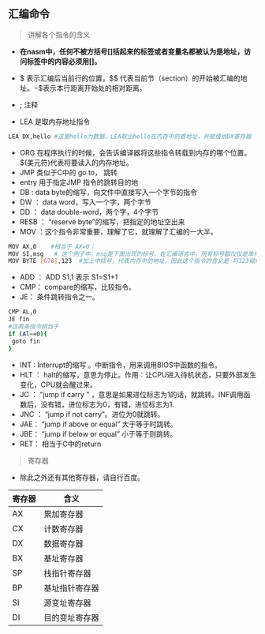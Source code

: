 ## 汇编命令

> 讲解各个指令的含义

- **在nasm中，任何不被方括号[]括起来的标签或者变量名都被认为是地址，访问标签中的内容必须用[]。**

- $ 表示汇编后当前行的位置，$$ 代表当前节（section）的开始被汇编的地址。$-$$表示本行距离开始处的相对距离。
- ;   注释
- LEA 是取内存地址指令

```bash
LEA DX,hello #这里hello为数据，LEA取出hello在内存中的首地址，并赋值给DX寄存器
```

- ORG 在程序执行的时候，会告诉编译器将这些指令转载到内存的哪个位置。 $(美元符)代表将要读入的内存地址。
- JMP  类似于C中的 go to， 跳转
- entry  用于指定JMP 指令的跳转目的地
- DB  : data byte的缩写，向文件中直接写入一个字节的指令
- DW ： data word，写入一个字，两个字节
- DD ： data double-word，两个字，4个字节
- RESB ： “reserve byte”的缩写，把指定的地址空出来
- MOV ：这个指令非常重要，理解了它，就理解了汇编的一大半。

```bash
MOV AX,0    #相当于 AX=0；
MOV	SI,msg   # 这个例子中，msg是下面出现的标号。在汇编语言中，所有标号都仅仅是单纯的数字。每个标号对应的数字,是由汇编语言编译器根据ORG指令计算出来的。编译器计算出的“标号的地方对应的内存地址”就是那个标号的值。
MOV BYTE [678],123  #加上中括号，代表内存中的地址，因此这个指令的含义是 将123赋值给内存地址为678的位置,占用一字节。如果BYTE为WORD，则占用两字节。
```

- ADD ： ADD S1,1  表示 S1=S1+1
- CMP： compare的缩写，比较指令。
- JE： 条件跳转指令之一。

```bash
CMP AL,0
JE fin
#这两条指令相当于
if (Al==0){
 goto fin
}
```

- INT : Interrupt的缩写 。中断指令，用来调用BIOS中函数的指令。
- HLT ： halt的缩写，意思为停止。作用：让CPU进入待机状态，只要外部发生变化，CPU就会醒过来。
- JC ： "jump if carry " ，意思是如果进位标志为1的话，就跳转。INF调用函数后，没有错，进位标志为0，有错，进位标志为1.
- JNC ： “jump if not carry”。进位为0就跳转。
- JAE： “jump if  above or equal”  大于等于时跳转。
- JBE： “jump if below or equal” 小于等于则跳转。
- RET： 相当于C中的return

> 寄存器

- 除此之外还有其他寄存器，请自行百度。

| 寄存器 | 含义           |
| ------ | -------------- |
| AX     | 累加寄存器     |
| CX     | 计数寄存器     |
| DX     | 数据寄存器     |
| BX     | 基址寄存器     |
| SP     | 栈指针寄存器   |
| BP     | 基址指针寄存器 |
| SI     | 源变址寄存器   |
| DI     | 目的变址寄存器 |

